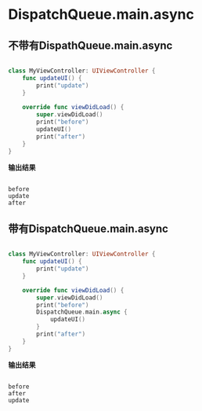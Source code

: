 # DispatchQueue.main.async

## 不带有DispathQueue.main.async

``` swift

class MyViewController: UIViewController {
	func updateUI() {
		print("update")
	}
	
	override func viewDidLoad() {
		super.viewDidLoad()
		print("before")
		updateUI()
		print("after")
	}
}

```

**输出结果**

```

before
update
after

```

## 带有DispatchQueue.main.async

``` swift

class MyViewController: UIViewController {
    func updateUI() {
        print("update")
    }

    override func viewDidLoad() {
        super.viewDidLoad()
        print("before")
        DispatchQueue.main.async {
            updateUI()
        }
        print("after")
    }
}

```

**输出结果**

```

before
after
update

```
